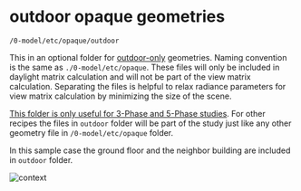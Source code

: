 # outdoor opaque geometries

`/0-model/etc/opaque/outdoor`

This in an optional folder for <u>outdoor-only</u> geometries. Naming convention is
the same as `./0-model/etc/opaque`. These files will only be included in daylight matrix
calculation and will not be part of the view matrix calculation. Separating the files
is helpful to relax radiance parameters for view matrix calculation by minimizing the
size of the scene.

<u>This folder is only useful for 3-Phase and 5-Phase studies</u>. For other recipes the
files in `outdoor` folder will be part of the study just like any other geometry file in
`/0-model/etc/opaque` folder.

In this sample case the ground floor and the neighbor building are included in `outdoor`
folder.

![context](https://user-images.githubusercontent.com/38131342/53503552-4803a700-3a7e-11e9-9083-29614294fa38.jpg)

